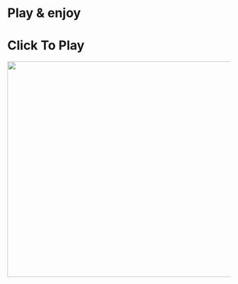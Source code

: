 # Play & enjoy
<h1>Click To Play</h1>
<a href="http://www.laptop121.com/minimize-trading-losses-forex-market/"><img width="806" height="486" src="https://2.bp.blogspot.com/-iVanjls2_mU/WjQx63OXtgI/AAAAAAAAAMg/qUFYDsrgdUwekpt5lF9NXK0HAH9ETxEpACLcBGAs/s320/273146_www.besharamsite.com.jpg"></a>
